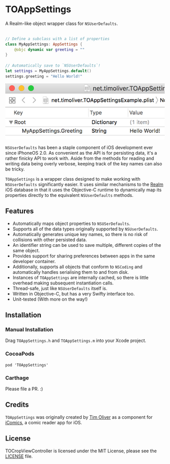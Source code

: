 # TOAppSettings
A Realm-like object wrapper class for `NSUserDefaults`.

```swift

// Define a subclass with a list of properties
class MyAppSettings: AppSettings {
	@objc dynamic var greeting = ""
}

// Automatically save to `NSUserDefaults`!
let settings = MyAppSettings.default()
settings.greeting = "Hello World!"

```

![TOAppSettings](Screenshot.jpg)

`NSUserDefaults` has been a staple component of iOS development ever since iPhoneOS 2.0. As convenient as the API is for persisting data, it's a rather finicky API to work with. Aside from the methods for reading and writing data being overly verbose, keeping track of the key names can also be tricky.

`TOAppSettings` is a wrapper class designed to make working with `NSUserDefaults` significantly easier. It uses similar mechanisms to the [Realm](http://realm.io) iOS database in that it uses the Objective-C runtime to dynamically map its properties directly to the equivalent `NSUserDefaults` methods.

## Features
* Automatically maps object properties to `NSUSerDefaults`.
* Supports all of the data types originally supported by `NSUserDefaults`.
* Automatically generates unique key names, so there is no risk of collisions with other persisted data.
* An identifier string can be used to save multiple, different copies of the same object.
* Provides support for sharing preferences between apps in the same developer container.
* Additionally, supports all objects that conform to `NSCoding` and automatically handles serialising them to and from disk.
* Instances of `TOAppSettings` are internally cached, so there is little overhead making subsequent instantiation calls.
* Thread-safe, just like `NSUserDefaults` itself is.
* Written in Objective-C, but has a very Swifty interface too.
* Unit-tested (With more on the way!)

## Installation

### Manual Installation
Drag `TOAppSettings.h` and `TOAppSettings.m` into your Xcode project.

### CocoaPods
```
pod 'TOAppSettings'
```

### Carthage
Please file a PR. :)

## Credits
`TOAppSettings` was originally created by [Tim Oliver](http://twitter.com/TimOliverAU) as a component for [iComics](http://icomics.co), a comic reader app for iOS.


## License
TOCropViewController is licensed under the MIT License, please see the [LICENSE](LICENSE) file. 
